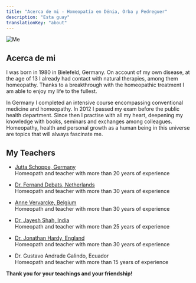 ```yaml
---
title: "Acerca de mi - Homeopatía en Dénia, Orba y Pedreguer"
description: "Esta guay"
translationKey: "about"
---
```


![Me](/images/yo.jpg)

## Acerca de mi

I was born in 1980 in Bielefeld, Germany. On account of my own disease, at the age of 13 I already had contact with natural therapies, among them homeopathy. Thanks to a breakthrough with the homeopathic treatment I am able to enjoy my life to the fullest.

In Germany I completed an intensive course encompassing conventional medicine and homeopathy. In 2012 I passed my exam before the public health department. Since then I practise with all my heart, deepening my knowledge with books, seminars and exchanges among colleagues. Homeopathy, health and personal growth as a human being in this universe are topics that will always fascinate me.

## My Teachers

* <a href="https://homoeopathie-schoppe.jimdo.com/" target="_blank">Jutta Schoppe, Germany</a><br/>Homeopath and teacher with more than 20 years of experience

* <a href="http://www.quodnatura.info/" target="_blank">Dr. Fernand Debats, Netherlands</a><br/>Homeopath and teacher with more than 30 years of experience

* <a href="http://annevervarcke.thewhiteroom.be/" target="_blank">Anne Vervarcke, Belgium</a><br/>Homeopath and teacher with more than 30 years of experience

* <a href="http://www.homeopathyindia.org" target="_blank">Dr. Jayesh Shah, India</a><br/>Homeopath and teacher with more than 25 years of experience

* <a href="http://www.drjonathanhardy.co.uk/" target="_blank">Dr. Jonathan Hardy, England</a><br/>Homeopath and teacher with more than 30 years of experience

* Dr. Gustavo Andrade Galindo, Ecuador<br/>Homeopath and teacher with more than 15 years of experience

**Thank you for your teachings and your friendship!**